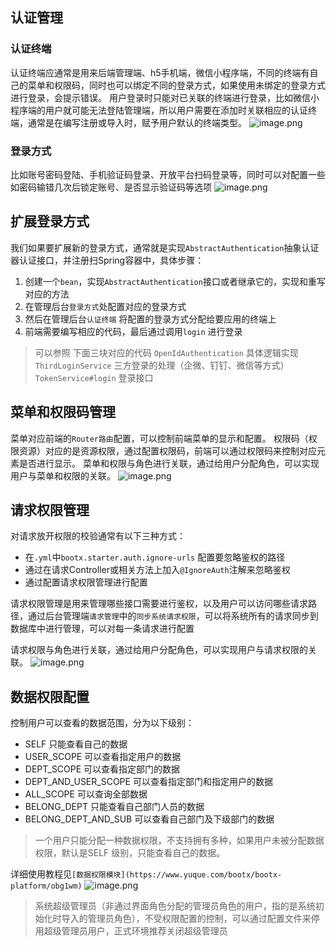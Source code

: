 ## 认证管理
### 认证终端
认证终端应通常是用来后端管理端、h5手机端，微信小程序端，不同的终端有自己的菜单和权限码，同时也可以绑定不同的登录方式，如果使用未绑定的登录方式进行登录，会提示错误。
用户登录时只能对已关联的终端进行登录，比如微信小程序端的用户就可能无法登陆管理端，所以用户需要在添加时关联相应的认证终端，通常是在编写注册或导入时，赋予用户默认的终端类型。
![image.png](https://cdn.nlark.com/yuque/0/2022/png/1098426/1659165626198-7dd7fcdf-b6f7-4aec-94fa-b32dd1866ac5.png#clientId=u7f7ddb08-5ca5-4&crop=0&crop=0&crop=1&crop=1&from=paste&height=927&id=u3f827332&margin=%5Bobject%20Object%5D&name=image.png&originHeight=1391&originWidth=2560&originalType=binary&ratio=1&rotation=0&showTitle=false&size=120674&status=done&style=none&taskId=ub0d5dbaa-a615-4ef5-a8f2-4c23e483b31&title=&width=1706.6666666666667)
### 登录方式
比如账号密码登陆、手机验证码登录、开放平台扫码登录等，同时可以对配置一些如密码输错几次后锁定账号、是否显示验证码等选项
![image.png](https://cdn.nlark.com/yuque/0/2022/png/1098426/1659165787530-af622484-e031-4b61-96f1-9878ddadeae5.png#clientId=u7f7ddb08-5ca5-4&crop=0&crop=0&crop=1&crop=1&from=paste&height=927&id=u06cccf45&margin=%5Bobject%20Object%5D&name=image.png&originHeight=1391&originWidth=2560&originalType=binary&ratio=1&rotation=0&showTitle=false&size=162945&status=done&style=none&taskId=ucfabe57d-80f1-4dc2-9ceb-ac97ed2545d&title=&width=1706.6666666666667)
## 扩展登录方式
我们如果要扩展新的登录方式，通常就是实现`AbstractAuthentication`抽象认证器认证接口，并注册扫Spring容器中，具体步骤：

1. 创建一个`bean`，实现`AbstractAuthentication`接口或者继承它的，实现和重写对应的方法
2. 在管理后台`登录方式`处配置对应的登录方式
3. 然后在管理后台`认证终端` 将配置的登录方式分配给要应用的终端上
4. 前端需要编写相应的代码，最后通过调用`login` 进行登录
> 可以参照 下面三块对应的代码
> `OpenIdAuthentication` 具体逻辑实现
> `ThirdLoginService` 三方登录的处理（企微、钉钉、微信等方式）
> `TokenService#login` 登录接口

## 菜单和权限码管理
菜单对应前端的`Router路由`配置，可以控制前端菜单的显示和配置。
权限码（权限资源）对应的是资源权限，通过配置权限码，前端可以通过权限码来控制对应元素是否进行显示。
菜单和权限与角色进行关联，通过给用户分配角色，可以实现用户与菜单和权限的关联。
![image.png](https://cdn.nlark.com/yuque/0/2022/png/1098426/1659167668415-7ff49c93-c6bd-4467-bd74-ca05a119cfbc.png#clientId=u7f7ddb08-5ca5-4&crop=0&crop=0&crop=1&crop=1&from=paste&height=927&id=ubedb7034&margin=%5Bobject%20Object%5D&name=image.png&originHeight=1391&originWidth=2560&originalType=binary&ratio=1&rotation=0&showTitle=false&size=190868&status=done&style=none&taskId=u142171dd-974c-49d6-8e12-9541600d81f&title=&width=1706.6666666666667)
## 请求权限管理
对请求放开权限的校验通常有以下三种方式：

- 在`.yml`中`bootx.starter.auth.ignore-urls` 配置要忽略鉴权的路径
- 通过在请求Controller或相关方法上加入`@IgnoreAuth`注解来忽略鉴权
- 通过配置请求权限管理进行配置

请求权限管理是用来管理哪些接口需要进行鉴权，以及用户可以访问哪些请求路径，通过后台管理端`请求管理`中的`同步系统请求权限`，可以将系统所有的请求同步到数据库中进行管理，可以对每一条请求进行配置

请求权限与角色进行关联，通过给用户分配角色，可以实现用户与请求权限的关联。
![image.png](https://cdn.nlark.com/yuque/0/2022/png/1098426/1659167986075-e8303e8c-3e38-41bf-a9d1-5276ee0e0895.png#clientId=u7f7ddb08-5ca5-4&crop=0&crop=0&crop=1&crop=1&from=paste&height=927&id=u94af3a25&margin=%5Bobject%20Object%5D&name=image.png&originHeight=1391&originWidth=2560&originalType=binary&ratio=1&rotation=0&showTitle=false&size=298260&status=done&style=none&taskId=u96b03b5f-c795-4a1b-81da-a6603973848&title=&width=1706.6666666666667)
## 数据权限配置
控制用户可以查看的数据范围，分为以下级别：

- SELF 只能查看自己的数据
- USER_SCOPE 可以查看指定用户的数据
- DEPT_SCOPE 可以查看指定部门的数据
- DEPT_AND_USER_SCOPE 可以查看指定部门和指定用户的数据
- ALL_SCOPE 可以查询全部数据
- BELONG_DEPT 只能查看自己部门人员的数据
- BELONG_DEPT_AND_SUB 可以查看自己部门及下级部门的数据
> 一个用户只能分配一种数据权限，不支持拥有多种，如果用户未被分配数据权限，默认是SELF 级别，只能查看自己的数据。

详细使用教程见`[数据权限模块](https://www.yuque.com/bootx/bootx-platform/obg1wm)`
![image.png](https://cdn.nlark.com/yuque/0/2022/png/1098426/1659168088212-8d84927f-2c70-495b-89f1-dec35cf2f943.png#clientId=u7f7ddb08-5ca5-4&crop=0&crop=0&crop=1&crop=1&from=paste&height=927&id=uda38dbf8&margin=%5Bobject%20Object%5D&name=image.png&originHeight=1391&originWidth=2560&originalType=binary&ratio=1&rotation=0&showTitle=false&size=177287&status=done&style=none&taskId=ua1a4ef4f-bcd8-4c66-960e-6718450579f&title=&width=1706.6666666666667)

> 系统超级管理员（非通过界面角色分配的管理员角色的用户，指的是系统初始化时导入的管理员角色），不受权限配置的控制，可以通过配置文件来停用超级管理员用户，正式环境推荐关闭超级管理员


